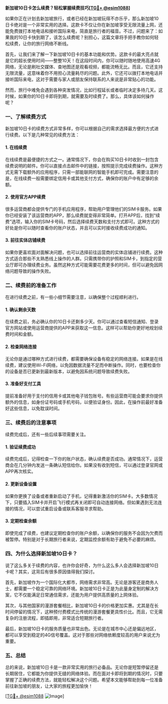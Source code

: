 **新加坡10日卡怎么续费？轻松掌握续费技巧[[TG💪+ @esim1088](https://t.me/s/esim1088)]**

如果你正在计划去新加坡旅行，或者已经在新加坡玩得不亦乐乎，那么新加坡10日卡绝对是一个非常实用的选择。这款卡不仅让你在新加坡享受无限流量上网，还能免费拨打本地电话和接听国际来电，简直是旅行者的福音。不过，问题来了：如果我的10日卡快到期了，该怎么续费呢？别担心，这篇文章将手把手教你如何轻松续费，让你的旅行网络不断线。

首先，让我们来了解一下新加坡10日卡的基本功能和优势。这款卡的最大亮点就是它的超长使用时间——整整10天！在这段时间内，你可以随时随地使用高速4G网络，无论是刷社交媒体、查地图还是观看视频，都能流畅无比。而且，它还支持无限流量，这意味着你不用担心流量耗尽的问题。此外，它还可以拨打本地电话并接听国际来电，这对于需要与家人或朋友保持联系的人来说是非常贴心的功能。

然而，旅行中难免会遇到各种突发情况，比如行程延长或者临时决定多待几天。这时候，如果你的10日卡即将到期，就需要及时续费了。那么，具体该如何操作呢？

### **一、了解续费方式**
新加坡10日卡的续费方式非常多样，你可以根据自己的需求选择最方便的方式进行续费。以下是几种常见的续费方法：

#### **1. 在线续费**
在线续费是最便捷的方式之一。通常情况下，你会在购买10日卡时收到一封包含续费说明的邮件。你可以直接点击邮件中的链接，按照提示完成续费操作。这种方式无需下载额外的应用程序，只需一部能联网的智能手机即可完成。需要注意的是，在线续费一般需要绑定信用卡或其他支付方式，确保你的账户中有足够的余额。

#### **2. 使用官方APP续费**
很多运营商都会提供专门的手机应用程序，帮助用户管理他们的SIM卡服务。如果你已经安装了该运营商的APP，那么续费就变得非常简单。打开APP后，找到“续费”选项，输入你的SIM卡号码，然后选择续费天数和支付方式即可。这种方式的好处是你可以随时查看你的账户状态，并且可以实时接收续费成功的通知。

#### **3. 前往实体店铺续费**
如果你更喜欢面对面解决问题，也可以选择前往运营商的实体店铺进行续费。这种方式适合那些不太熟悉线上操作的人群。只需携带你的护照和SIM卡，到指定的营业厅即可办理续费业务。虽然这种方式可能需要花费更多的时间，但可以避免因网络问题导致的操作失败。

### **二、续费前的准备工作**
在进行续费之前，有一些小细节需要注意，以确保整个过程顺利进行。

#### **1. 确认剩余天数**
在续费之前，务必确认你的10日卡还剩多少天。你可以通过查看短信通知、登录官方网站或使用运营商提供的APP来获取这一信息。这样可以帮助你更好地规划续费时间和金额。

#### **2. 检查网络连接**
无论你是通过哪种方式进行续费，都需要确保设备有稳定的网络连接。如果是在线续费，建议使用Wi-Fi网络，以免因数据流量不足而中断操作。同时，也要检查你的设备是否已更新到最新版本，以避免因系统问题导致续费失败。

#### **3. 准备好支付工具**
提前准备好用于支付的信用卡或其他电子钱包账号。有些运营商可能会要求你提供额外的信息，如身份证号码或手机号码，以便验证身份。因此，在操作前最好准备好这些信息，以免耽误时间。

### **三、续费后的注意事项**
续费完成后，还有一些后续事项需要关注。

#### **1. 验证续费成功**
续费完成后，记得检查一下你的账户状态，确认续费是否成功。通常情况下，运营商会在几分钟内发送一条确认短信给你。如果没有收到短信，可以通过登录官网或APP再次核实。

#### **2. 更新设备设置**
如果你更换了设备或者重新启动了手机，记得重新激活你的SIM卡。大多数情况下，只要插入SIM卡并开启飞行模式再关闭即可自动连接网络。但如果遇到无法连接的情况，可以尝试重启设备或联系客服寻求帮助。

#### **3. 定期检查余额**
即使完成了续费，也建议定期检查你的账户余额，以确保你的服务不会因为欠费而被暂停。特别是对于长期旅行者来说，定期监控余额有助于避免不必要的麻烦。

### **四、为什么选择新加坡10日卡？**
说了这么多关于续费的内容，也许你会好奇，为什么这么多人会选择新加坡10日卡呢？其实，这背后有很多原因值得我们探讨。

首先，新加坡作为一个国际化大都市，网络需求非常高。无论是游客还是商务人士，都需要一个稳定可靠的网络环境。新加坡10日卡正是为此量身定制的解决方案，它不仅能满足日常通信需求，还能为用户提供高质量的上网体验。

其次，与其他国家的漫游套餐相比，新加坡10日卡的价格更加实惠。尤其是在长时间停留的情况下，这种预付费模式比传统的漫游套餐更具性价比。而且，它无需复杂的注册流程，即插即用，非常适合短期旅行者。

最后，新加坡10日卡的服务质量也非常出色。无论是在城市中心还是偏远地区，都可以享受到稳定的4G信号覆盖。这对于那些对网络依赖度较高的用户来说尤为重要。

### **五、总结**
总的来说，新加坡10日卡是一款非常实用的旅行必备品。无论你是短暂停留还是长期居住，它都能为你提供无缝的网络体验。而在面对卡即将到期的情况时，只要掌握了正确的续费方法，就能轻松解决这个问题。希望本文能够帮助到每一位准备前往新加坡的朋友，让大家的旅程更加愉快！

[[TG💪+ @esim1088](https://t.me/s/esim1088) ![Image](https://i.postimg.cc/4NQfJmqS/Snipaste-2025-05-13-00-14-12.png)]